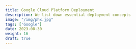 ```yaml
---
title: Google Cloud Platform Deployment
description: We list down essential deployment concepts 
image: "/img/phx.jpg"
tags: ['Google']
date: 2023-08-30
weight: 16
draft: true
---
```

